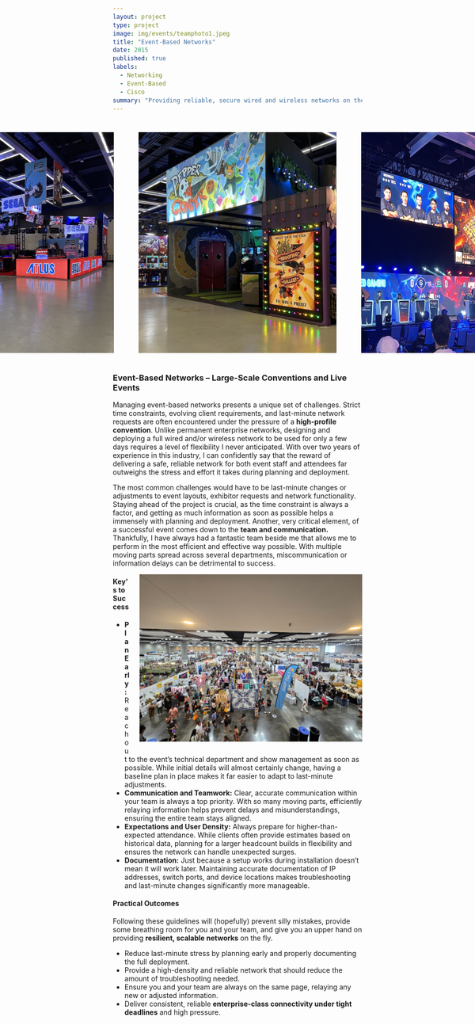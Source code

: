 ```yaml
---
layout: project
type: project
image: img/events/teamphoto1.jpeg
title: "Event-Based Networks"
date: 2015
published: true
labels:
  - Networking
  - Event-Based
  - Cisco
summary: "Providing reliable, secure wired and wireless networks on the fly."
---
```


<div style="display: flex; justify-content: center; gap: 50px; margin: 40px 0;">
  <img src="../img/events/PAXWest2.jpeg" class="img-thumbnail" style="width: 400px; height: auto;">
  <img src="../img/events/PAXWest1.jpeg" class="img-thumbnail" style="width: 400px; height: auto;">
  <img src="../img/events/PAXWest.jpeg" class="img-thumbnail" style="width: 400px; height: auto;">
</div>

### Event-Based Networks – Large-Scale Conventions and Live Events

Managing event-based networks presents a unique set of challenges. Strict time constraints, evolving client requirements, and last-minute network requests are often encountered under the pressure of a **high-profile convention**. Unlike permanent enterprise networks, designing and deploying a full wired and/or wireless network to be used for only a few days requires a level of flexibility I never anticipated. With over two years of experience in this industry, I can confidently say that the reward of delivering a safe, reliable network for both event staff and attendees far outweighs the stress and effort it takes during planning and deployment.

The most common challenges would have to be last-minute changes or adjustments to event layouts, exhibitor requests and network functionality. Staying ahead of the project is crucial, as the time constraint is always a factor, and getting as much information as soon as possible helps a immensely with planning and deployment. Another, very critical element, of a successful event comes down to the **team and communication.** Thankfully, I have always had a fantastic team beside me that allows me to perform in the most efficient and effective way possible. With multiple moving parts spread across several  departments, miscommunication or information delays can be detrimental to success.

<img src="../img/events/mih.jpeg"  
     alt="Event Networking Deployment"  
     width="450"  
     style="float: right; margin: 0 0 10px 20px;">

#### Key's to Success
- **Plan Early:** Reach out to the event’s technical department and show management as soon as possible. While initial details will almost certainly change, having a baseline plan in place makes it far easier to adapt to last-minute adjustments.
- **Communication and Teamwork:** Clear, accurate communication within your team is always a top priority. With so many moving parts, efficiently relaying information helps prevent delays and misunderstandings, ensuring the entire team stays aligned. 
- **Expectations and User Density:** Always prepare for higher-than-expected attendance. While clients often provide estimates based on historical data, planning for a larger headcount builds in flexibility and ensures the network can handle unexpected surges.
- **Documentation:** Just because a setup works during installation doesn’t mean it will work later. Maintaining accurate documentation of IP addresses, switch ports, and device locations makes troubleshooting and last-minute changes significantly more manageable.

#### Practical Outcomes
Following these guidelines will (hopefully) prevent silly mistakes, provide some breathing room for you and your team, and give you an upper hand on providing **resilient, scalable networks** on the fly.
- Reduce last-minute stress by planning early and properly documenting the full deployment.
- Provide a high-density and reliable network that should reduce the amount of troubleshooting needed.
- Ensure you and your team are always on the same page, relaying any new or adjusted information.
- Deliver consistent, reliable **enterprise-class connectivity under tight deadlines** and high pressure.  

